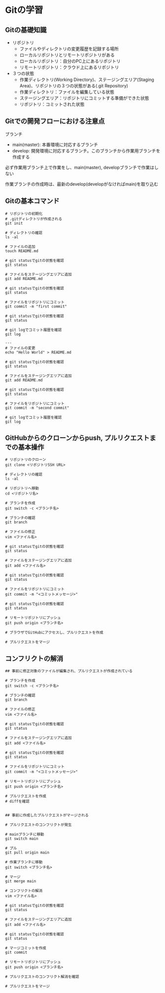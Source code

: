 # Gitの学習
## Gitの基礎知識
- リポジトリ
  - ファイルやディレクトリの変更履歴を記録する場所
  - ローカルリポジトリとリモートリポジトリがある
  - ローカルリポジトリ：自分のPC上にあるリポジトリ
  - リモートリポジトリ：クラウド上にあるリポジトリ
- ３つの状態
  - 作業ディレクトリ(Working Directory)、ステージングエリア(Staging Area)、リポジトリの３つの状態がある(.git Repository)
  - 作業ディレクトリ：ファイルを編集している状態
  - ステージングエリア：リポジトリにコミットする準備ができた状態
  - リポジトリ：コミットされた状態

## Gitでの開発フローにおける注意点
ブランチ
- main(master): 本番環境に対応するブランチ
- develop: 開発環境に対応するブランチ。このブランチから作業用ブランチを作成する

必ず作業用ブランチ上で作業をし、main(master), developブランチで作業はしない

作業ブランチの作成時は、最新のdevelop(developがなければmain)を取り込む

## Gitの基本コマンド
```
# リポジトリの初期化
# .gitディレクトリが作成される
git init

# ディレクトリの確認
ls -al

# ファイルの追加
touch README.md

# git statusでgitの状態を確認
git status

# ファイルをステージングエリアに追加
git add README.md

# git statusでgitの状態を確認
git status

# ファイルをリポジトリにコミット
git commit -m "first commit"

# git statusでgitの状態を確認
git status

# git logでコミット履歴を確認
git log

---
# ファイルの変更
echo "Hello World" > README.md

# git statusでgitの状態を確認
git status

# ファイルをステージングエリアに追加
git add README.md

# git statusでgitの状態を確認
git status

# ファイルをリポジトリにコミット
git commit -m "second commit"

# git logでコミット履歴を確認
git log
```

## GitHubからのクローンからpush, プルリクエストまでの基本操作
```
# リポジトリのクローン
git clone <リポジトリSSH URL>

# ディレクトリの確認
ls -al

# リポジトリへ移動
cd <リポジトリ名>

# ブランチを作成
git switch -c <ブランチ名>

# ブランチの確認
git branch

# ファイルの修正
vim <ファイル名>

# git statusでgitの状態を確認
git status

# ファイルをステージングエリアに追加
git add <ファイル名>

# git statusでgitの状態を確認
git status

# ファイルをリポジトリにコミット
git commit -m "<コミットメッセージ>"

# git statusでgitの状態を確認
git status

# リモートリポジトリにプッシュ
git push origin <ブランチ名>

# ブラウザでGitHubにアクセスし、プルリクエストを作成

# プルリクエストをマージ
```

## コンフリクトの解消
```
## 事前に修正対象のファイルが編集され、プルリクエストが作成されている

# ブランチを作成
git switch -c <ブランチ名>

# ブランチの確認
git branch

# ファイルの修正
vim <ファイル名>

# git statusでgitの状態を確認
git status

# ファイルをステージングエリアに追加
git add <ファイル名>

# git statusでgitの状態を確認
git status

# ファイルをリポジトリにコミット
git commit -m "<コミットメッセージ>"

# リモートリポジトリにプッシュ
git push origin <ブランチ名>

# プルリクエストを作成
# diffを確認


## 事前に作成したプルリクエストがマージされる

# プルリクエストのコンフリクトが発生

# mainブランチに移動
git switch main

# プル
git pull origin main

# 作業ブランチに移動
git switch <ブランチ名>

# マージ
git merge main

# コンフリクトの解消
vim <ファイル名>

# git statusでgitの状態を確認
git status

# ファイルをステージングエリアに追加
git add <ファイル名>

# git statusでgitの状態を確認
git status

# マージコミットを作成
git commit

# リモートリポジトリにプッシュ
git push origin <ブランチ名>

# プルリクエストのコンフリクト解消を確認

# プルリクエストをマージ
```
